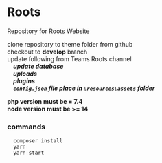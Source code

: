 # Roots
Repository for Roots Website


clone repository to theme folder from github  
checkout to **develop** branch  
update following from Teams Roots channel  
    &emsp;***update database***   
	&emsp;***uploads***  
	&emsp;***plugins***  
	&emsp;***`config.json` file place in `\resources\assets` folder***

**php version must be = 7.4**  
**node version must be >= 14**

### commands
  ```
	composer install
	yarn
	yarn start
	
